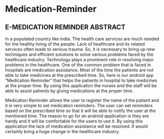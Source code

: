 # Medication-Reminder
## E-MEDICATION REMINDER ABSTRACT

In a populated country like India. The health care services are much needed for the healthy living of the people. Lack of healthcare and its related services often leads to serious trauma. So, it is necessary to bring up new techniques and efficient solutions to solve various problems faced by the healthcare industry.
                             Technology plays a prominent role in resolving major problems in the healthcare.
One of the common problem that is faced in hospitals are medication assistance. Most of the time the patients are not able to take medicines at the prescribed time. 
                          So, here is our android app “Medication Reminder” that helps the patients in hospital to take medicines at the proper time.
By using this application the nurses and the staff will be able to assist patients by giving medications at the proper time.

Medication Reminder allows the user to register the name of the patient and it is very simple to set medication reminders. The user can set reminders based on the prescribed time so that it will be able to notify the user at the mentioned time.
                       The reason to go for an android application is they are handy and it will be comfortable for the users to use it.
                  By using this application the lack of medication assistance will be resolved.
It would certainly bring a huge change in the healthcare industry.
